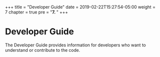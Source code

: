 +++
title = "Developer Guide"
date = 2019-02-22T15:27:54-05:00
weight = 7
chapter = true
pre = "<b>7. </b>"
+++


# Developer Guide

The Developer Guide provides information for developers who want to understand or contribute to the code.

